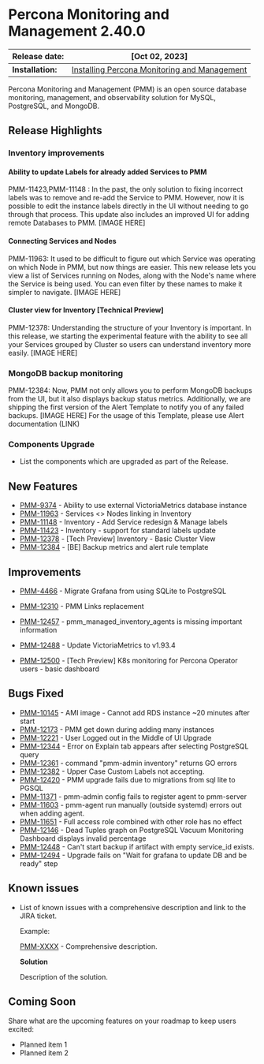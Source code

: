 
# Percona Monitoring and Management 2.40.0


| **Release date:** | [Oct 02, 2023]                                                                                    |
| ----------------- | ----------------------------------------------------------------------------------------------- |
| **Installation:** | [Installing Percona Monitoring and Management](https://www.percona.com/software/pmm/quickstart) |

Percona Monitoring and Management (PMM) is an open source database monitoring, management, and observability solution for MySQL, PostgreSQL, and MongoDB.

<!---

!!! caution alert alert-warning "Important/Caution"
    Crucial points that need emphasis:

    - Important: A significant point that deserves emphasis.
    - Caution: Used to mean 'Continue with care'.

--->

## Release Highlights

### Inventory improvements

#### Ability to update Labels for already added Services to PMM  
PMM-11423,PMM-11148 : In the past, the only solution to fixing incorrect labels was to remove and re-add the Service to PMM. However, now it is possible to edit the instance labels directly in the UI without needing to go through that process. This update also includes an improved UI for adding remote Databases to PMM.
[IMAGE HERE]

#### Connecting Services and Nodes  
PMM-11963: It used to be difficult to figure out which Service was operating on which Node in PMM, but now things are easier. This new release lets you view a list of Services running on Nodes, along with the Node's name where the Service is being used. You can even filter by these names to make it simpler to navigate.
[IMAGE HERE]

#### Cluster view for Inventory [Technical Preview]
PMM-12378: Understanding the structure of  your Inventory is important. In this release, we starting the experimental feature with the ability to see all your Services grouped by Cluster so users can understand inventory more easily. 
[IMAGE HERE]

 

### MongoDB backup monitoring 
PMM-12384: Now, PMM not only allows you to perform MongoDB backups from the UI, but it also displays backup status metrics. Additionally, we are shipping the first version of the Alert Template to notify you of any failed backups.
[IMAGE HERE]
For the usage of this Template, please use Alert documentation (LINK)


### Components Upgrade
- List the components which are upgraded as part of the Release.

## New Features

- [PMM-9374](https://jira.percona.com/browse/PMM-9374) - Ability to use external VictoriaMetrics database instance
- [PMM-11963](https://jira.percona.com/browse/PMM-11963) - Services <> Nodes linking in Inventory
- [PMM-11148](https://jira.percona.com/browse/PMM-11148) - Inventory - Add Service redesign & Manage labels
- [PMM-11423](https://jira.percona.com/browse/PMM-11423) - Inventory - support for standard labels update
- [PMM-12378](https://jira.percona.com/browse/PMM-12378) - [Tech Preview] Inventory - Basic Cluster View
- [PMM-12384](https://jira.percona.com/browse/PMM-12378) - [BE] Backup metrics and alert rule template




## Improvements

- [PMM-4466](https://jira.percona.com/browse/PMM-9769) - Migrate Grafana from using SQLite to PostgreSQL

- [PMM-12310](https://jira.percona.com/browse/PMM-12310) - PMM Links replacement

- [PMM-12457](https://jira.percona.com/browse/PMM-12457) - pmm_managed_inventory_agents is missing important information
- [PMM-12488](https://jira.percona.com/browse/PMM-12488) - Update VictoriaMetrics to v1.93.4
- [PMM-12500](https://jira.percona.com/browse/PMM-12500) - [Tech Preview] K8s monitoring for Percona Operator users - basic dashboard


## Bugs Fixed


- [PMM-10145](https://jira.percona.com/browse/PMM-10145) - AMI image - Cannot add RDS instance ~20 minutes after start
- [PMM-12173](https://jira.percona.com/browse/PMM-12173) - PMM get down during adding many instances
- [PMM-12221](https://jira.percona.com/browse/PMM-12221) - User Logged out in the Middle of UI Upgrade
- [PMM-12344](https://jira.percona.com/browse/PMM-12344) - Error on Explain tab appears after selecting PostgreSQL query
- [PMM-12361](https://jira.percona.com/browse/PMM-12361) - command "pmm-admin inventory" returns GO errors
- [PMM-12382](https://jira.percona.com/browse/PMM-12382) - Upper Case Custom Labels not accepting.
- [PMM-12420](https://jira.percona.com/browse/PMM-12420) - PMM upgrade fails due to migrations from sql lite to PGSQL
- [PMM-11371](https://jira.percona.com/browse/PMM-11371) - pmm-admin config fails to register agent to pmm-server
- [PMM-11603](https://jira.percona.com/browse/PMM-11603) - pmm-agent run manually (outside systemd) errors out when adding agent.
- [PMM-11651](https://jira.percona.com/browse/PMM-11651)  - Full access role combined with other role has no effect
- [PMM-12146](https://jira.percona.com/browse/PMM-12146) - Dead Tuples graph on PostgreSQL Vacuum Monitoring Dashboard displays invalid percentage
- [PMM-12448](https://jira.percona.com/browse/PMM-12448) - Can't start backup if artifact with empty service_id exists.
- [PMM-12494](https://jira.percona.com/browse/PMM-12494) - Upgrade fails on "Wait for grafana to update DB and be ready" step


## Known issues

- ​List of known issues with a  comprehensive description and link to the JIRA ticket.

    Example:

    [PMM-XXXX](https://jira.percona.com/browse/PMM-XXXX) - Comprehensive description.


    **Solution**

    Description of the solution.


## Coming Soon

  Share what are the upcoming features on your roadmap to keep users excited:

- Planned item 1
- Planned item 2
